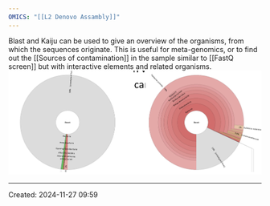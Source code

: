 ```yaml
---
OMICS: "[[L2 Denovo Assambly]]"
---
```

Blast and Kaiju can be used to give an overview of the organisms, from which the sequences originate. This is useful for meta-genomics, or to find out the [[Sources of contamination]] in the sample similar to [[FastQ screen]] but with interactive elements and related organisms.
![](../Attachments/denovoAssembly_KIMN020%208.png)

---
Created: 2024-11-27 09:59